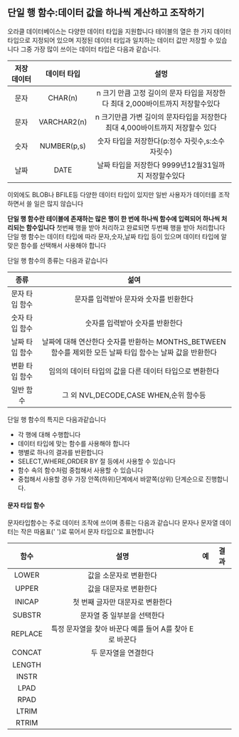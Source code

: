 ## 단일 행 함수:데이터 값을 하나씩 계산하고 조작하기

오라클 데이터베이스는 다양한 데이터 타입을 지원합니다 테이블의 열은 한 가지 데이터 타입으로 지정되어 있으며 지정된 데이터 타입과 일치하는 데이터 값만 저장할 수 있습니다
그중 가장 많이 쓰이는 데이터 타입은 다음과 같습니다.

|저장 데이터| 데이터 타입 | 설멍|
|:---:|:----:|:--------:|
|문자|CHAR(n)|n 크기 만큼 고정 길이의 문자 타입을 저장한다 최대 2,000바이트까지 저장할수있다|
|문자|VARCHAR2(n)|n 크기만큼 가변 길이의 문자타입을 저장한다 최대 4,000바이트까지 저장할수 있다|
|숫자|NUMBER(p,s)|숫자 타입을 저장한다(p:정수 자릿수,s:소수 자릿수)|
|날짜|DATE|날짜 타입을 저장한다 9999년12월31일까지 저장할수있다|

이외에도 BLOB나 BFILE등 다양한 데이터 타입이 있지만 일반 사용자가 데이터를 조작하면서 쓸 일은 많지 않습니다

**단일 행 함수란 테이블에 존재하는 많은 행이 한 번에 하나씩 함수에 입력되어 하나씩 처리되는 함수입니다**
첫번째 행을 받아 처리하고 완료되면 두번째 행을 받아 처리합니다 단일 행 함수는 데이터 타입에 따라 문자,숫자,날짜 타입 등이 있으며
데이터 타입에 알맞은 함수를 선택해서 사용해야 합니다 

단일 행 함수의 종류는 다음과 같습니다

|종류|섦여|
|:---:|:---:|
|문자 타입 함수|문자를 입력받아 문자와 숫자를 빈환한다|
|숫자 타입 함수|숫자를 입력받아 숫자를 반환한다|
|날짜 타입 함수|날짜에 대해 연산한다 숫자를 반환하는 MONTHS_BETWEEN 함수를 제외한 모든 날짜 타입 함수는 날짜 값을 반환한다|
|변환 타입 함수|임의의 데이터 타입의 값을 다른 데이터 타입으로 변환한다|
|일반 함수|그 외 NVL,DECODE,CASE WHEN,순위 함수등|
  
단일 행 함수의 특지은 다음과같습니다
* 각 행에 대해 수행합니다
* 데이터 타입에 맞는 함수를 사용해야 합니다
* 행별로 하나의 결과를 반환합니다
* SELECT,WHERE,ORDER BY 절 등에서 사용할 수 있습니다
* 함수 속의 함수처럼 중첩해서 사용할 수 있습니다
* 중첩해서 사용할 경우 가장 안쪽(하위)단계에서 바깥쪽(상위) 단계순으로 진행합니다.


#### 문자 타입 함수 

문자타입함수는 주로 데이터 조작에 쓰이며 종류는 다음과 같습니다 문자나 문자열 데이터는 작은 따옴표(' ')로 묶어서 문자 타입으로 표현합니다

|함수|설명|예|결과|
|:--:|:--:|:--:|:--:|
|LOWER|값을 소문자로 변환한다|||
|UPPER|값을 대문자로 변환한다|||
|INICAP|첫 번째 글자만 대문자로 변환한다|||
|SUBSTR|문자열 중 일부분을 선택한다|||
|REPLACE|특정 문자열을 찾아 바꾼다 예를 들어 A를 찾아 E로 바꾼다|||
|CONCAT|두 문자열을 연결한다|||
|LENGTH||||
|INSTR||||
|LPAD||||
|RPAD||||
|LTRIM||||
|RTRIM||||
